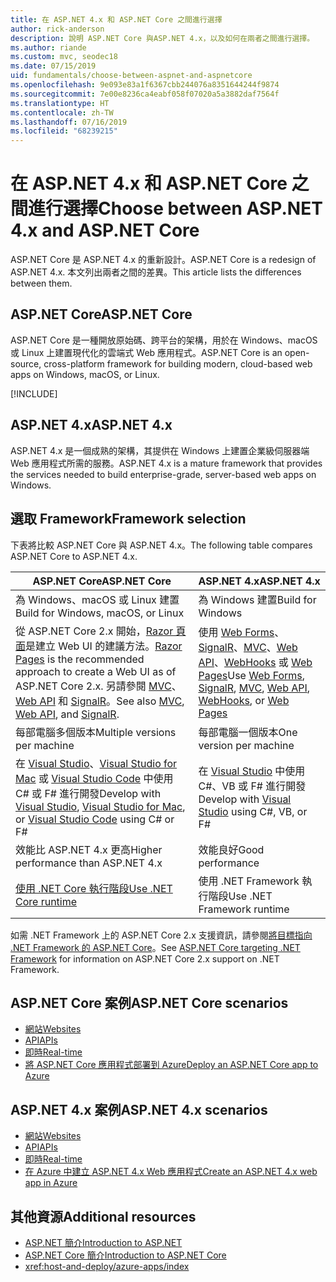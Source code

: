 ```yaml
---
title: 在 ASP.NET 4.x 和 ASP.NET Core 之間進行選擇
author: rick-anderson
description: 說明 ASP.NET Core 與ASP.NET 4.x，以及如何在兩者之間進行選擇。
ms.author: riande
ms.custom: mvc, seodec18
ms.date: 07/15/2019
uid: fundamentals/choose-between-aspnet-and-aspnetcore
ms.openlocfilehash: 9e093e83a1f6367cbb244076a8351644244f9874
ms.sourcegitcommit: 7e00e8236ca4eabf058f07020a5a3882daf7564f
ms.translationtype: HT
ms.contentlocale: zh-TW
ms.lasthandoff: 07/16/2019
ms.locfileid: "68239215"
---
```

# <a name="choose-between-aspnet-4x-and-aspnet-core"></a><span data-ttu-id="fc1b1-103">在 ASP.NET 4.x 和 ASP.NET Core 之間進行選擇</span><span class="sxs-lookup"><span data-stu-id="fc1b1-103">Choose between ASP.NET 4.x and ASP.NET Core</span></span>

<span data-ttu-id="fc1b1-104">ASP.NET Core 是 ASP.NET 4.x 的重新設計。</span><span class="sxs-lookup"><span data-stu-id="fc1b1-104">ASP.NET Core is a redesign of ASP.NET 4.x.</span></span> <span data-ttu-id="fc1b1-105">本文列出兩者之間的差異。</span><span class="sxs-lookup"><span data-stu-id="fc1b1-105">This article lists the differences between them.</span></span>

## <a name="aspnet-core"></a><span data-ttu-id="fc1b1-106">ASP.NET Core</span><span class="sxs-lookup"><span data-stu-id="fc1b1-106">ASP.NET Core</span></span>

<span data-ttu-id="fc1b1-107">ASP.NET Core 是一種開放原始碼、跨平台的架構，用於在 Windows、macOS 或 Linux 上建置現代化的雲端式 Web 應用程式。</span><span class="sxs-lookup"><span data-stu-id="fc1b1-107">ASP.NET Core is an open-source, cross-platform framework for building modern, cloud-based web apps on Windows, macOS, or Linux.</span></span>

[!INCLUDE[](~/includes/benefits.md)]

## <a name="aspnet-4x"></a><span data-ttu-id="fc1b1-108">ASP.NET 4.x</span><span class="sxs-lookup"><span data-stu-id="fc1b1-108">ASP.NET 4.x</span></span>

<span data-ttu-id="fc1b1-109">ASP.NET 4.x 是一個成熟的架構，其提供在 Windows 上建置企業級伺服器端 Web 應用程式所需的服務。</span><span class="sxs-lookup"><span data-stu-id="fc1b1-109">ASP.NET 4.x is a mature framework that provides the services needed to build enterprise-grade, server-based web apps on Windows.</span></span>

## <a name="framework-selection"></a><span data-ttu-id="fc1b1-110">選取 Framework</span><span class="sxs-lookup"><span data-stu-id="fc1b1-110">Framework selection</span></span>

<span data-ttu-id="fc1b1-111">下表將比較 ASP.NET Core 與 ASP.NET 4.x。</span><span class="sxs-lookup"><span data-stu-id="fc1b1-111">The following table compares ASP.NET Core to ASP.NET 4.x.</span></span>

| <span data-ttu-id="fc1b1-112">ASP.NET Core</span><span class="sxs-lookup"><span data-stu-id="fc1b1-112">ASP.NET Core</span></span> | <span data-ttu-id="fc1b1-113">ASP.NET 4.x</span><span class="sxs-lookup"><span data-stu-id="fc1b1-113">ASP.NET 4.x</span></span> |
|---|---|
|<span data-ttu-id="fc1b1-114">為 Windows、macOS 或 Linux 建置</span><span class="sxs-lookup"><span data-stu-id="fc1b1-114">Build for Windows, macOS, or Linux</span></span>|<span data-ttu-id="fc1b1-115">為 Windows 建置</span><span class="sxs-lookup"><span data-stu-id="fc1b1-115">Build for Windows</span></span>|
|<span data-ttu-id="fc1b1-116">從 ASP.NET Core 2.x 開始，[Razor 頁面](xref:razor-pages/index)是建立 Web UI 的建議方法。</span><span class="sxs-lookup"><span data-stu-id="fc1b1-116">[Razor Pages](xref:razor-pages/index) is the recommended approach to create a Web UI as of ASP.NET Core 2.x.</span></span> <span data-ttu-id="fc1b1-117">另請參閱 [MVC](xref:mvc/overview)、[Web API](xref:tutorials/first-web-api) 和 [SignalR](xref:signalr/introduction)。</span><span class="sxs-lookup"><span data-stu-id="fc1b1-117">See also [MVC](xref:mvc/overview), [Web API](xref:tutorials/first-web-api), and [SignalR](xref:signalr/introduction).</span></span>|<span data-ttu-id="fc1b1-118">使用 [Web Forms](/aspnet/web-forms)、[SignalR](/aspnet/signalr)、[MVC](/aspnet/mvc)、[Web API](/aspnet/web-api/)、[WebHooks](/aspnet/webhooks/) 或 [Web Pages](/aspnet/web-pages)</span><span class="sxs-lookup"><span data-stu-id="fc1b1-118">Use [Web Forms](/aspnet/web-forms), [SignalR](/aspnet/signalr), [MVC](/aspnet/mvc), [Web API](/aspnet/web-api/), [WebHooks](/aspnet/webhooks/), or [Web Pages](/aspnet/web-pages)</span></span>|
|<span data-ttu-id="fc1b1-119">每部電腦多個版本</span><span class="sxs-lookup"><span data-stu-id="fc1b1-119">Multiple versions per machine</span></span>|<span data-ttu-id="fc1b1-120">每部電腦一個版本</span><span class="sxs-lookup"><span data-stu-id="fc1b1-120">One version per machine</span></span>|
|<span data-ttu-id="fc1b1-121">在 [Visual Studio](https://visualstudio.microsoft.com/vs/)、[Visual Studio for Mac](https://visualstudio.microsoft.com/vs/mac/) 或 [Visual Studio Code](https://code.visualstudio.com/) 中使用 C# 或 F# 進行開發</span><span class="sxs-lookup"><span data-stu-id="fc1b1-121">Develop with [Visual Studio](https://visualstudio.microsoft.com/vs/), [Visual Studio for Mac](https://visualstudio.microsoft.com/vs/mac/), or [Visual Studio Code](https://code.visualstudio.com/) using C# or F#</span></span>|<span data-ttu-id="fc1b1-122">在 [Visual Studio](https://visualstudio.microsoft.com/vs/) 中使用 C#、VB 或 F# 進行開發</span><span class="sxs-lookup"><span data-stu-id="fc1b1-122">Develop with [Visual Studio](https://visualstudio.microsoft.com/vs/) using C#, VB, or F#</span></span>|
|<span data-ttu-id="fc1b1-123">效能比 ASP.NET 4.x 更高</span><span class="sxs-lookup"><span data-stu-id="fc1b1-123">Higher performance than ASP.NET 4.x</span></span>|<span data-ttu-id="fc1b1-124">效能良好</span><span class="sxs-lookup"><span data-stu-id="fc1b1-124">Good performance</span></span>|
|[<span data-ttu-id="fc1b1-125">使用 .NET Core 執行階段</span><span class="sxs-lookup"><span data-stu-id="fc1b1-125">Use .NET Core runtime</span></span>](/dotnet/standard/choosing-core-framework-server)|<span data-ttu-id="fc1b1-126">使用 .NET Framework 執行階段</span><span class="sxs-lookup"><span data-stu-id="fc1b1-126">Use .NET Framework runtime</span></span>|

<span data-ttu-id="fc1b1-127">如需 .NET Framework 上的 ASP.NET Core 2.x 支援資訊，請參閱[將目標指向 .NET Framework 的 ASP.NET Core](xref:index#target-framework)。</span><span class="sxs-lookup"><span data-stu-id="fc1b1-127">See [ASP.NET Core targeting .NET Framework](xref:index#target-framework) for information on ASP.NET Core 2.x support on .NET Framework.</span></span>

## <a name="aspnet-core-scenarios"></a><span data-ttu-id="fc1b1-128">ASP.NET Core 案例</span><span class="sxs-lookup"><span data-stu-id="fc1b1-128">ASP.NET Core scenarios</span></span>

* [<span data-ttu-id="fc1b1-129">網站</span><span class="sxs-lookup"><span data-stu-id="fc1b1-129">Websites</span></span>](xref:tutorials/first-mvc-app/index)
* [<span data-ttu-id="fc1b1-130">API</span><span class="sxs-lookup"><span data-stu-id="fc1b1-130">APIs</span></span>](xref:tutorials/first-web-api)
* [<span data-ttu-id="fc1b1-131">即時</span><span class="sxs-lookup"><span data-stu-id="fc1b1-131">Real-time</span></span>](xref:signalr/index)
* [<span data-ttu-id="fc1b1-132">將 ASP.NET Core 應用程式部署到 Azure</span><span class="sxs-lookup"><span data-stu-id="fc1b1-132">Deploy an ASP.NET Core app to Azure</span></span>](/azure/app-service/app-service-web-get-started-dotnet)

## <a name="aspnet-4x-scenarios"></a><span data-ttu-id="fc1b1-133">ASP.NET 4.x 案例</span><span class="sxs-lookup"><span data-stu-id="fc1b1-133">ASP.NET 4.x scenarios</span></span>

* [<span data-ttu-id="fc1b1-134">網站</span><span class="sxs-lookup"><span data-stu-id="fc1b1-134">Websites</span></span>](/aspnet/mvc)
* [<span data-ttu-id="fc1b1-135">API</span><span class="sxs-lookup"><span data-stu-id="fc1b1-135">APIs</span></span>](/aspnet/web-api)
* [<span data-ttu-id="fc1b1-136">即時</span><span class="sxs-lookup"><span data-stu-id="fc1b1-136">Real-time</span></span>](/aspnet/signalr)
* [<span data-ttu-id="fc1b1-137">在 Azure 中建立 ASP.NET 4.x Web 應用程式</span><span class="sxs-lookup"><span data-stu-id="fc1b1-137">Create an ASP.NET 4.x web app in Azure</span></span>](/azure/app-service/app-service-web-get-started-dotnet-framework)

## <a name="additional-resources"></a><span data-ttu-id="fc1b1-138">其他資源</span><span class="sxs-lookup"><span data-stu-id="fc1b1-138">Additional resources</span></span>

* [<span data-ttu-id="fc1b1-139">ASP.NET 簡介</span><span class="sxs-lookup"><span data-stu-id="fc1b1-139">Introduction to ASP.NET</span></span>](/aspnet/overview)
* [<span data-ttu-id="fc1b1-140">ASP.NET Core 簡介</span><span class="sxs-lookup"><span data-stu-id="fc1b1-140">Introduction to ASP.NET Core</span></span>](xref:index)
* <xref:host-and-deploy/azure-apps/index>
